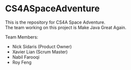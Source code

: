 # CS4ASpaceAdventure
This is the repository for CS4A Space Adventure.  
The team working on this project is Make Java Great Again.  

Team Members:
- Nick Sidaris (Product Owner)
- Xavier Lian (Scrum Master)
- Nabil Farooqi
- Roy Feng
